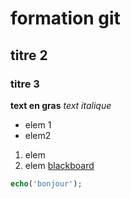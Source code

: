 # formation git
## titre 2
### titre 3
**text en gras**
*text italique*
- elem 1
- elem2
1. elem
2. elem
[blackboard](https://esprit.blackboard.com/?new_loc=%2Fultra%2Fcourses%2F_10542_1%2Foutline)

```php
echo('bonjour');
```
